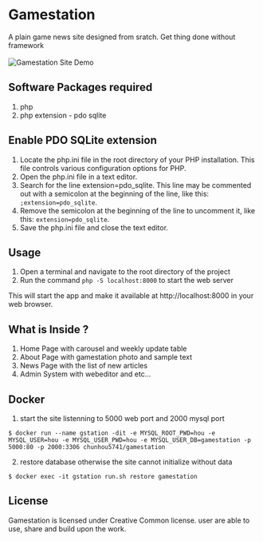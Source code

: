 # Gamestation
A plain game news site designed from sratch. Get thing done without framework 
<br><br>
![Gamestation Site Demo](demo.gif)

## Software Packages required 
1. php
2. php extension - pdo sqlite

## Enable PDO SQLite extension
1. Locate the php.ini file in the root directory of your PHP installation. This file controls various configuration options for PHP.
2. Open the php.ini file in a text editor.
3. Search for the line extension=pdo_sqlite. This line may be commented out with a semicolon at the beginning of the line, like this: `;extension=pdo_sqlite`.
4. Remove the semicolon at the beginning of the line to uncomment it, like this: `extension=pdo_sqlite`.
5. Save the php.ini file and close the text editor.

## Usage
1. Open a terminal and navigate to the root directory of the project
2. Run the command `php -S localhost:8000` to start the web server

This will start the app and make it available at http://localhost:8000 in your web browser.

## What is Inside ?
1. Home Page with carousel and weekly update table
2. About Page with gamestation photo and sample text
3. News Page with the list of new articles
4. Admin System with webeditor and etc...

## Docker
1. start the site listenning to 5000 web port and 2000 mysql port
```
$ docker run --name gstation -dit -e MYSQL_ROOT_PWD=hou -e MYSQL_USER=hou -e MYSQL_USER_PWD=hou -e MYSQL_USER_DB=gamestation -p 5000:80 -p 2000:3306 chunhou5741/gamestation 
```
2. restore database otherwise the site cannot initialize without data
```
$ docker exec -it gstation run.sh restore gamestation
```

## License
Gamestation is licensed under Creative Common license. user are able to use, share and build upon the work.
